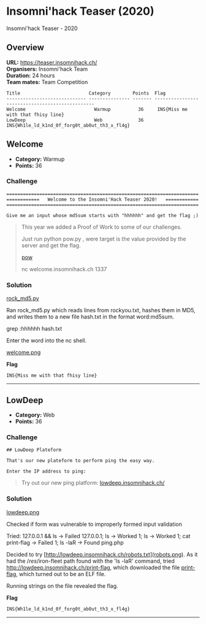 # Insomni'hack Teaser (2020)
Insomni'hack Teaser - 2020

## Overview

**URL:** https://teaser.insomnihack.ch/  
**Organisers:** Insomni'hack Team  
**Duration:** 24 hours  
**Team mates:** Team Competition  

```
Title                         Category        Points  Flag
----------------------------- --------------- ------- ------------------------------------------------
Welcome                         Warmup          36     INS{Miss me with that fhisy line}
LowDeep                         Web             36     INS{Wh1le_ld_k1nd_0f_forg0t_ab0ut_th3_x_fl4g}

```
## Welcome

* **Category:** Warmup
* **Points:** 36

### Challenge

```
======================================================================
============   Welcome to the Insomni'Hack Teaser 2020!   ============
======================================================================

Give me an input whose md5sum starts with "hhhhhh" and get the flag ;)
```

> This year we added a Proof of Work to some of our challenges.
>
> Just run python pow.py <target>, were target is the value provided by the server and get the flag.
>
> [pow](pow.zip)
>
> nc welcome.insomnihack.ch 1337



### Solution

[rock_md5.py](rock_md5.py)

Ran rock_md5.py which reads lines from rockyou.txt, hashes them in MD5, and writes them to a new file hash.txt in the format word:md5sum.

grep :hhhhhh hash.txt

Enter the word into the nc shell.

[welcome.png](welcome.png)

**Flag**
```
INS{Miss me with that fhisy line}
```

---


## LowDeep

* **Category:** Web
* **Points:** 36

### Challenge

```
## LowDeep Plateform

That's our new plateform to perform ping the easy way.

Enter the IP address to ping:
```

> Try out our new ping platform: [lowdeep.insomnihack.ch/](http://lowdeep.insomnihack.ch/)


### Solution

[lowdeep.png](lowdeep.png)

Checked if form was vulnerable to improperly formed input validation

Tried:
127.0.0.1 && ls -> Failed
127.0.0.1; ls -> Worked
1; ls -> Worked
1; cat print-flag -> Failed
1; ls -laR -> Found ping.php

Decided to try [http://lowdeep.insomnihack.ch/robots.txt](robots.png).  As it had the /_res_/iron-fleet path found with the 'ls -laR' command, tried http://lowdeep.insomnihack.ch/print-flag, which downloaded the file [print-flag](print-flag), which turned out to be an ELF file.

Running strings on the file revealed the flag.

**Flag**
```
INS{Wh1le_ld_k1nd_0f_forg0t_ab0ut_th3_x_fl4g}
```
---
